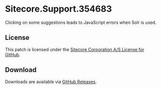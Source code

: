 # Sitecore.Support.354683
Clicking on some suggestions leads to JavaScript errors when Solr is used.

## License  
This patch is licensed under the [Sitecore Corporation A/S License for GitHub](https://github.com/sitecoresupport/Sitecore.Support.354683/blob/master/LICENSE).  

## Download  
Downloads are available via [GitHub Releases](https://github.com/sitecoresupport/Sitecore.Support.354683/releases).  
